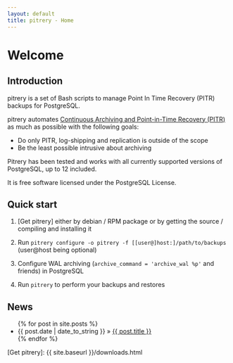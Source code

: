 ```yaml
---
layout: default
title: pitrery - Home
---
```


Welcome
=======

Introduction
------------

pitrery is a set of Bash scripts to manage Point In Time Recovery (PITR)
backups for PostgreSQL.

pitrery automates [Continuous Archiving and Point-in-Time Recovery
(PITR)](http://www.postgresql.org/docs/current/static/continuous-archiving.html)
as much as possible with the following goals:

* Do only PITR, log-shipping and replication is outside of the scope
* Be the least possible intrusive about archiving

Pitrery has been tested and works with all currently supported versions of
PostgreSQL, up to 12 included.

It is free software licensed under the PostgreSQL License.

Quick start
-----------

1. [Get pitrery] either by debian / RPM package or by getting the
   source / compiling and installing it

2. Run `pitrery configure -o pitrery -f [[user@]host:]/path/to/backups`
   (user@host being optional)

3. Configure WAL archiving (`archive_command = 'archive_wal %p'` and friends)
   in PostgreSQL

4. Run `pitrery` to perform your backups and restores


News
----

<ul class="posts">
  {% for post in site.posts %}
  <li><span>{{ post.date | date_to_string }}</span> &raquo; <a href="{{ site.baseurl }}{{ post.url }}">{{ post.title }}</a></li>
  {% endfor %}
</ul>

[Get pitrery]: {{ site.baseurl }}/downloads.html
